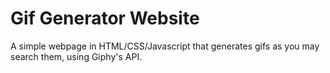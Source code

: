 
# Gif Generator Website
A simple webpage in HTML/CSS/Javascript that generates gifs as you may search them, using Giphy's API.
